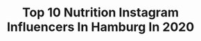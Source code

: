 ---
title: Top 10 Nutrition Instagram Influencers In Hamburg In 2020
description: >-
  Find top nutrition Instagram influencers in Hamburg in 2020. Most popular hashtags: #hamburg #nutrition #nature #food.
platform: Instagram
profiles:
  - username: "you_carrot"
    fullname: >-
      𝑱𝒖𝒍𝒊𝒏𝒂🥕𝑽𝒆𝒈𝒆𝒕𝒂𝒓𝒊𝒂𝒏 / 𝑽𝒆𝒈𝒂𝒏 𝒇𝒐𝒐𝒅
    location: "Germany"
    followers: 3230
    engagement: 3105
    commentsToLikes: 0.098927
    id: ck6tnk7qea0fw0j716u9wctts
    verified: false
    hashtags: "#applecinnamon, #kokossuppe, #postworkout, #cozytime"
  - username: "katerinagiannoglou"
    fullname: >-
      Katerina Giannoglou
    location: "Germany"
    followers: 16203
    engagement: 263
    commentsToLikes: 0.061232
    id: ck5bvwca2kj5l0i11jnpocn92
    verified: false
    hashtags: "#yogalifestyle, #beach, #germany, #timeoff"
  - username: "jessi.a"
    fullname: >-
      Jessica Bloß
    location: "Germany"
    followers: 32172
    engagement: 389
    commentsToLikes: 0.080400
    id: ck6tw3l7eptix0j717savuzrj
    verified: false
    hashtags: "#birne, #aloevera, #essbarebl, #boyfriendstyle"
  - username: "dr.viviancharlott"
    fullname: >-
      ATTITUDE OF LOVE AND GRATITUDE
    location: "Germany"
    followers: 5209
    engagement: 1348
    commentsToLikes: 0.064482
    id: ck5zswlnnzbi20i14aco2a1um
    verified: false
    hashtags: "#gespensterwald, #onelove, #hamburg, #purelove"
  - username: "umut.fit_official"
    fullname: >-
      Umut Yildirim
    location: "Germany"
    followers: 14439
    engagement: 533
    commentsToLikes: 0.107950
    id: ck14lcrlfu0gv0i19o26uljba
    verified: false
    hashtags: "#gymtime, #cycling, #mensworld, #hamburg"
  - username: "c.karsunke"
    fullname: >-
      Christian Karsunke |📍Frankfurt
    location: "Germany"
    followers: 127916
    engagement: 784
    commentsToLikes: 0.019955
    id: ck5q77e5a09qi0i11vlj8998h
    verified: false
    hashtags: "#park, #happyvibes, #happyness, #mathe"
  - username: "franziflott"
    fullname: >-
      𝐅𝐥𝐨𝐭𝐭 𝐚𝐤𝐚 𝐉𝐮𝐞𝐫𝐠𝐞𝐧𝐬𝐞𝐧 𝐈𝐅𝐁𝐁
    location: "Germany"
    followers: 2572
    engagement: 1798
    commentsToLikes: 0.050013
    id: ck5bz8fwpqnaz0i1191l9l8do
    verified: false
    hashtags: "#nevergettired, #lopesmendes, #lovewhatyoudo, #selbstakzeptanz"
  - username: "mimiiruth"
    fullname: >-
      Fitness - Food - Health
    location: "Germany"
    followers: 35828
    engagement: 659
    commentsToLikes: 0.055367
    id: ck8wgb57jh1e60j78tln89d8b
    verified: false
    hashtags: "#pumamodel, #modeling, #onlinecoach, #workoutvideos"
  - username: "max_appel_"
    fullname: >-
      Max Appel
    location: "Germany"
    followers: 11439
    engagement: 586
    commentsToLikes: 0.007270
    id: ck6u0zlfziohm0j71wx7mx837
    verified: false
    hashtags: "#nature, #harbour, #wirfuerd, #xtreme"
  - username: "piamalina"
    fullname: >-
      Pia Malin Jensen
    location: "Germany"
    followers: 2746
    engagement: 1689
    commentsToLikes: 0.027612
    id: ckaosbq0xqzx90i78pb6n5eo1
    verified: false
    hashtags: "#derkleineprinz, #immunbooster, #sportnutrition, #mobilitywork"
---
